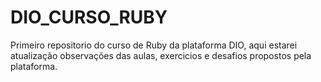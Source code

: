 # DIO_CURSO_RUBY
 Primeiro repositorio do curso de Ruby da plataforma DIO,
 aqui estarei atualização observações das aulas, exercicios e desafios propostos pela plataforma.
 
